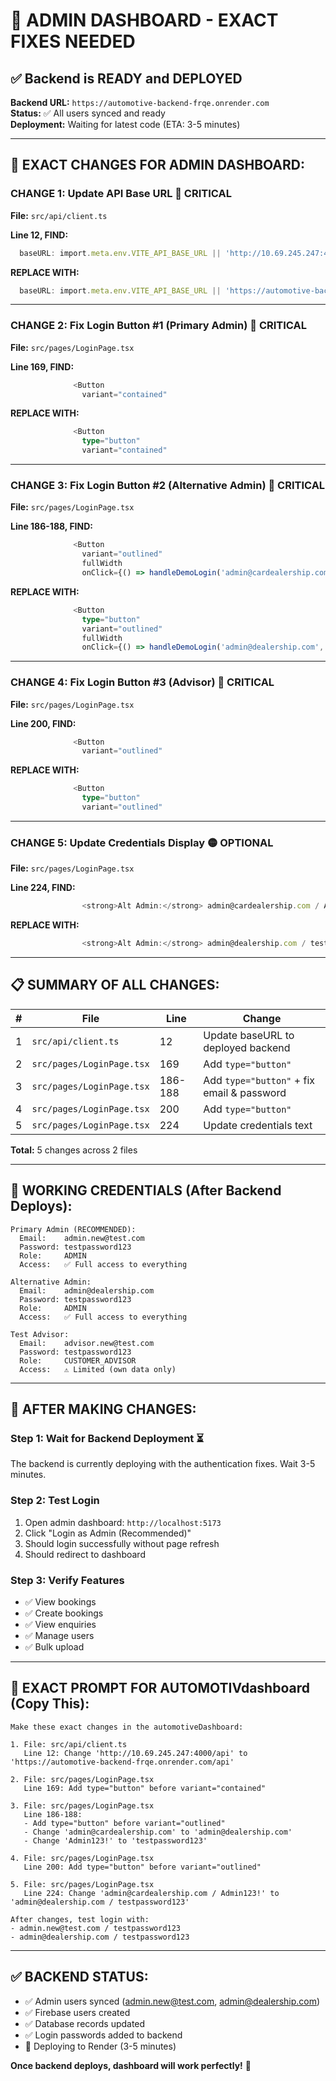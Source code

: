 # 🔧 ADMIN DASHBOARD - EXACT FIXES NEEDED

## ✅ **Backend is READY and DEPLOYED**

**Backend URL:** `https://automotive-backend-frqe.onrender.com`  
**Status:** ✅ All users synced and ready  
**Deployment:** Waiting for latest code (ETA: 3-5 minutes)

---

## 🎯 **EXACT CHANGES FOR ADMIN DASHBOARD:**

### **CHANGE 1: Update API Base URL** 🔴 CRITICAL

**File:** `src/api/client.ts`

**Line 12, FIND:**
```typescript
  baseURL: import.meta.env.VITE_API_BASE_URL || 'http://10.69.245.247:4000/api',
```

**REPLACE WITH:**
```typescript
  baseURL: import.meta.env.VITE_API_BASE_URL || 'https://automotive-backend-frqe.onrender.com/api',
```

---

### **CHANGE 2: Fix Login Button #1 (Primary Admin)** 🔴 CRITICAL

**File:** `src/pages/LoginPage.tsx`

**Line 169, FIND:**
```typescript
              <Button
                variant="contained"
```

**REPLACE WITH:**
```typescript
              <Button
                type="button"
                variant="contained"
```

---

### **CHANGE 3: Fix Login Button #2 (Alternative Admin)** 🔴 CRITICAL

**File:** `src/pages/LoginPage.tsx`

**Line 186-188, FIND:**
```typescript
              <Button
                variant="outlined"
                fullWidth
                onClick={() => handleDemoLogin('admin@cardealership.com', 'Admin123!')}
```

**REPLACE WITH:**
```typescript
              <Button
                type="button"
                variant="outlined"
                fullWidth
                onClick={() => handleDemoLogin('admin@dealership.com', 'testpassword123')}
```

---

### **CHANGE 4: Fix Login Button #3 (Advisor)** 🔴 CRITICAL

**File:** `src/pages/LoginPage.tsx`

**Line 200, FIND:**
```typescript
              <Button
                variant="outlined"
```

**REPLACE WITH:**
```typescript
              <Button
                type="button"
                variant="outlined"
```

---

### **CHANGE 5: Update Credentials Display** 🟡 OPTIONAL

**File:** `src/pages/LoginPage.tsx`

**Line 224, FIND:**
```typescript
                <strong>Alt Admin:</strong> admin@cardealership.com / Admin123!
```

**REPLACE WITH:**
```typescript
                <strong>Alt Admin:</strong> admin@dealership.com / testpassword123
```

---

## 📋 **SUMMARY OF ALL CHANGES:**

| # | File | Line | Change |
|---|------|------|--------|
| 1 | `src/api/client.ts` | 12 | Update baseURL to deployed backend |
| 2 | `src/pages/LoginPage.tsx` | 169 | Add `type="button"` |
| 3 | `src/pages/LoginPage.tsx` | 186-188 | Add `type="button"` + fix email & password |
| 4 | `src/pages/LoginPage.tsx` | 200 | Add `type="button"` |
| 5 | `src/pages/LoginPage.tsx` | 224 | Update credentials text |

**Total:** 5 changes across 2 files

---

## 🔑 **WORKING CREDENTIALS (After Backend Deploys):**

```
Primary Admin (RECOMMENDED):
  Email:    admin.new@test.com
  Password: testpassword123
  Role:     ADMIN
  Access:   ✅ Full access to everything

Alternative Admin:
  Email:    admin@dealership.com
  Password: testpassword123
  Role:     ADMIN
  Access:   ✅ Full access to everything

Test Advisor:
  Email:    advisor.new@test.com
  Password: testpassword123
  Role:     CUSTOMER_ADVISOR
  Access:   ⚠️ Limited (own data only)
```

---

## 🚀 **AFTER MAKING CHANGES:**

### **Step 1: Wait for Backend Deployment** ⏳
The backend is currently deploying with the authentication fixes. Wait 3-5 minutes.

### **Step 2: Test Login**
1. Open admin dashboard: `http://localhost:5173`
2. Click "Login as Admin (Recommended)"
3. Should login successfully without page refresh
4. Should redirect to dashboard

### **Step 3: Verify Features**
- ✅ View bookings
- ✅ Create bookings
- ✅ View enquiries
- ✅ Manage users
- ✅ Bulk upload

---

## 🎯 **EXACT PROMPT FOR AUTOMOTIVdashboard (Copy This):**

```
Make these exact changes in the automotiveDashboard:

1. File: src/api/client.ts
   Line 12: Change 'http://10.69.245.247:4000/api' to 'https://automotive-backend-frqe.onrender.com/api'

2. File: src/pages/LoginPage.tsx
   Line 169: Add type="button" before variant="contained"

3. File: src/pages/LoginPage.tsx  
   Line 186-188: 
   - Add type="button" before variant="outlined"
   - Change 'admin@cardealership.com' to 'admin@dealership.com'
   - Change 'Admin123!' to 'testpassword123'

4. File: src/pages/LoginPage.tsx
   Line 200: Add type="button" before variant="outlined"

5. File: src/pages/LoginPage.tsx
   Line 224: Change 'admin@cardealership.com / Admin123!' to 'admin@dealership.com / testpassword123'

After changes, test login with:
- admin.new@test.com / testpassword123
- admin@dealership.com / testpassword123
```

---

## ✅ **BACKEND STATUS:**

- ✅ Admin users synced (admin.new@test.com, admin@dealership.com)
- ✅ Firebase users created
- ✅ Database records updated
- ✅ Login passwords added to backend
- 🔄 Deploying to Render (3-5 minutes)

**Once backend deploys, dashboard will work perfectly!** 🚀

